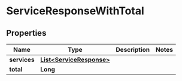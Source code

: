 

# ServiceResponseWithTotal


## Properties

| Name | Type | Description | Notes |
|------------ | ------------- | ------------- | -------------|
|**services** | [**List&lt;ServiceResponse&gt;**](ServiceResponse.md) |  |  |
|**total** | **Long** |  |  |



